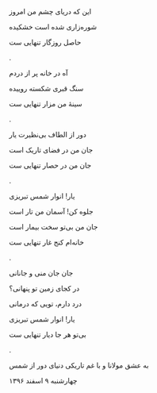 <!-- 
.. title: روزگار تنهایی و ...
.. slug: roozegare-tanhaei
.. date: 2018-03-03 20:51:28 UTC
.. tags: غزل‌واره
.. category: 
.. link: 
.. description: 
.. type: text
-->

این که دریای چشم من امروز

شوره‌زاری شده است خشکیده

حاصل روزگار تنهایی ست

.

آه در خانه پر از دردم

سنگ قبری شکسته روییده

سینهٔ من مزار تنهایی ست

.

دور از الطاف بی‌نظیرت یار

جان من در فضای تاریک است

جان من در حصار تنهایی ست

.

یار! انوار شمس تبریزی

جلوه کن! آسمان من تار است

جان من بی‌تو سخت بیمار است

 خانه‌ام کنج غار تنهایی ست
 
 .

جان جان منی و جانانی

در کجای زمین تو پنهانی؟

درد دارم، تویی که درمانی

یار! انوار شمس تبریزی

بی‌تو هر جا دیار تنهایی ست

.

به عشق مولانا و با غم تاریکی دنیای دور از شمس

چهارشنبه ۹ اسفند ۱۳۹۶
